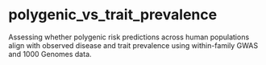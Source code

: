 # polygenic_vs_trait_prevalence
Assessing whether polygenic risk predictions across human populations align with observed disease and trait prevalence using within-family GWAS and 1000 Genomes data.

